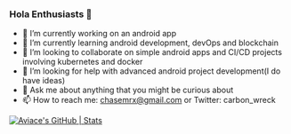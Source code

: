 ### Hola Enthusiasts 👋

<!--
**Aviace/Aviace** is a ✨ _special_ ✨ repository because its `README.md` (this file) appears on your GitHub profile. -->
- 🔭 I’m currently working on an android app
- 🌱 I’m currently learning android development, devOps and blockchain
- 👯 I’m looking to collaborate on simple android apps and CI/CD projects involving kubernetes and docker
- 🤔 I’m looking for help with advanced android project development(I do have ideas)
- 💬 Ask me about anything that you might be curious about
- 📫 How to reach me: chasemrx@gmail.com or Twitter: carbon_wreck

[![Aviace's GitHub | Stats](https://stats.quine.sh/Aviace/github?theme=dark)](https://quine.sh?utm_source=widgets&utm_campaign=Aviace)
